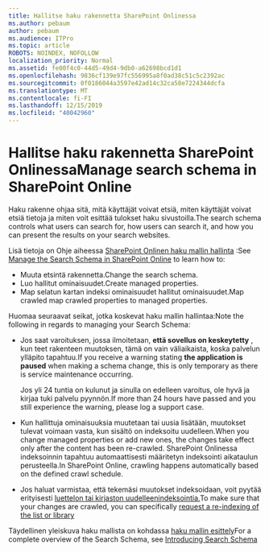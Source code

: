 ```yaml
---
title: Hallitse haku rakennetta SharePoint Onlinessa
ms.author: pebaum
author: pebaum
ms.audience: ITPro
ms.topic: article
ROBOTS: NOINDEX, NOFOLLOW
localization_priority: Normal
ms.assetid: fe00f4c0-44d5-49d4-9db0-a62698bcd1d1
ms.openlocfilehash: 9836cf139e97fc556995a8f0ad38c51c5c2392ac
ms.sourcegitcommit: 0f0186044a3597e42ad14c32ca58e7224344dcfa
ms.translationtype: MT
ms.contentlocale: fi-FI
ms.lasthandoff: 12/15/2019
ms.locfileid: "40042960"
---
```

# <a name="manage-search-schema-in-sharepoint-online"></a><span data-ttu-id="fa7bf-102">Hallitse haku rakennetta SharePoint Onlinessa</span><span class="sxs-lookup"><span data-stu-id="fa7bf-102">Manage search schema in SharePoint Online</span></span>

<span data-ttu-id="fa7bf-103">Haku rakenne ohjaa sitä, mitä käyttäjät voivat etsiä, miten käyttäjät voivat etsiä tietoja ja miten voit esittää tulokset haku sivustoilla.</span><span class="sxs-lookup"><span data-stu-id="fa7bf-103">The search schema controls what users can search for, how users can search it, and how you can present the results on your search websites.</span></span> 

<span data-ttu-id="fa7bf-104">Lisä tietoja on Ohje aiheessa [SharePoint Onlinen haku mallin hallinta](https://docs.microsoft.com/sharepoint/manage-search-schema) :</span><span class="sxs-lookup"><span data-stu-id="fa7bf-104">See [Manage the Search Schema in SharePoint Online](https://docs.microsoft.com/sharepoint/manage-search-schema) to learn how to:</span></span> 
- <span data-ttu-id="fa7bf-105">Muuta etsintä rakennetta.</span><span class="sxs-lookup"><span data-stu-id="fa7bf-105">Change the search schema.</span></span>
- <span data-ttu-id="fa7bf-106">Luo hallitut ominaisuudet.</span><span class="sxs-lookup"><span data-stu-id="fa7bf-106">Create managed properties.</span></span>
- <span data-ttu-id="fa7bf-107">Map selatun kartan indeksi ominaisuudet hallitut ominaisuudet.</span><span class="sxs-lookup"><span data-stu-id="fa7bf-107">Map crawled map crawled properties to managed properties.</span></span>

<span data-ttu-id="fa7bf-108">Huomaa seuraavat seikat, jotka koskevat haku mallin hallintaa:</span><span class="sxs-lookup"><span data-stu-id="fa7bf-108">Note the following in regards to managing your Search Schema:</span></span>

- <span data-ttu-id="fa7bf-109">Jos saat varoituksen, jossa ilmoitetaan, **että sovellus on keskeytetty** , kun teet rakenteen muutoksen, tämä on vain väliaikaista, koska palvelun ylläpito tapahtuu.</span><span class="sxs-lookup"><span data-stu-id="fa7bf-109">If you receive a warning stating **the application is paused** when making a schema change, this is only temporary as there is service maintenance occurring.</span></span> 

    <span data-ttu-id="fa7bf-110">Jos yli 24 tuntia on kulunut ja sinulla on edelleen varoitus, ole hyvä ja kirjaa tuki palvelu pyynnön.</span><span class="sxs-lookup"><span data-stu-id="fa7bf-110">If more than 24 hours have passed and you still experience the warning, please log a support case.</span></span>
- <span data-ttu-id="fa7bf-111">Kun hallittuja ominaisuuksia muutetaan tai uusia lisätään, muutokset tulevat voimaan vasta, kun sisältö on indeksoitu uudelleen.</span><span class="sxs-lookup"><span data-stu-id="fa7bf-111">When you change managed properties or add new ones, the changes take effect only after the content has been re-crawled.</span></span> <span data-ttu-id="fa7bf-112">SharePoint Onlinessa indeksoinnin tapahtuu automaattisesti määritetyn indeksointi aikataulun perusteella.</span><span class="sxs-lookup"><span data-stu-id="fa7bf-112">In SharePoint Online, crawling happens automatically based on the defined crawl schedule.</span></span>
- <span data-ttu-id="fa7bf-113">Jos haluat varmistaa, että tekemäsi muutokset indeksoidaan, voit pyytää erityisesti [luettelon tai kirjaston uudelleenindeksointia.](https://docs.microsoft.com/sharepoint/manage-search-schema#request-re-indexing-of-a-document-library-or-list)</span><span class="sxs-lookup"><span data-stu-id="fa7bf-113">To make sure that your changes are crawled, you can specifically [request a re-indexing of the list or library](https://docs.microsoft.com/sharepoint/manage-search-schema#request-re-indexing-of-a-document-library-or-list)</span></span> 

<span data-ttu-id="fa7bf-114">Täydellinen yleiskuva haku mallista on kohdassa [haku mallin esittely](https://blogs.technet.microsoft.com/tothesharepoint/2012/11/25/introducing-search-schema-for-sharepoint-2013/)</span><span class="sxs-lookup"><span data-stu-id="fa7bf-114">For a complete overview of the Search Schema, see [Introducing Search Schema](https://blogs.technet.microsoft.com/tothesharepoint/2012/11/25/introducing-search-schema-for-sharepoint-2013/)</span></span> 


